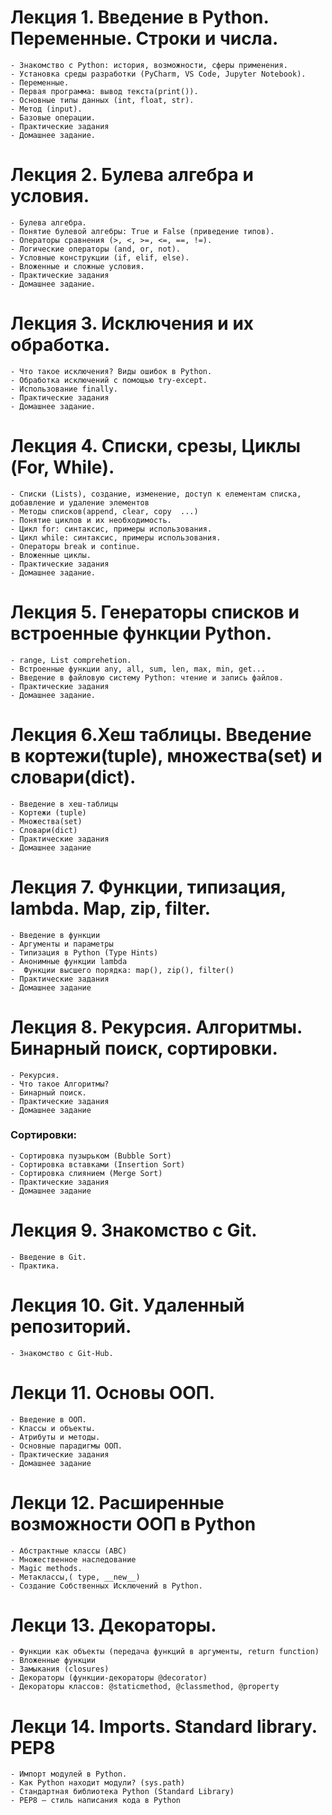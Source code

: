 # Лекция 1. Введение в Python. Переменные. Строки и числа.

    - Знакомство с Python: история, возможности, сферы применения.
    - Установка среды разработки (PyCharm, VS Code, Jupyter Notebook).
    - Переменные.
    - Первая программа: вывод текста(print()).
    - Основные типы данных (int, float, str).
    - Метод (input).
    - Базовые операции.
    - Практические задания
    - Домашнее задание.

# Лекция 2. Булева алгебра и условия.

    - Булева алгебра.
    - Понятие булевой алгебры: True и False (приведение типов).
    - Операторы сравнения (>, <, >=, <=, ==, !=).
    - Логические операторы (and, or, not).
    - Условные конструкции (if, elif, else).
    - Вложенные и сложные условия.
    - Практические задания
    - Домашнее задание.

# Лекция 3. Исключения и их обработка.

    - Что такое исключения? Виды ошибок в Python.
    - Обработка исключений с помощью try-except.
    - Использование finally.
    - Практические задания
    - Домашнее задание.

# Лекция 4. Списки, срезы, Циклы (For, While).

    - Списки (Lists), создание, изменение, доступ к елементам списка, добавление и удаление элементов
    - Mетоды списков(append, clear, copy  ...)
    - Понятие циклов и их необходимость.
    - Цикл for: синтаксис, примеры использования.
    - Цикл while: синтаксис, примеры использования.
    - Операторы break и continue.
    - Вложенные циклы.
    - Практические задания
    - Домашнее задание.

# Лекция 5. Генераторы списков и встроенные функции Python.

    - range, List comprehetion.
    - Встроенные функции any, all, sum, len, max, min, get...
    - Введение в файловую систему Python: чтение и запись файлов.
    - Практические задания
    - Домашнее задание.

# Лекция 6.Хеш таблицы. Введение в кортежи(tuple), множества(set) и словари(dict).

    - Введение в хеш-таблицы
    - Кортежи (tuple)
    - Множества(set)
    - Словари(dict)
    - Практические задания
    - Домашнее задание

# Лекция 7. Функции, типизация, lambda. Map, zip, filter.

    - Введение в функции
    - Аргументы и параметры
    - Типизация в Python (Type Hints)
    - Анонимные функции lambda
    -  Функции высшего порядка: map(), zip(), filter()
    - Практические задания
    - Домашнее задание

# Лекция 8. Рекурсия. Алгоритмы. Бинарный поиск, сортировки.

    - Рекурсия.
    - Что такое Алгоритмы?
    - Бинарный поиск.
    - Практические задания
    - Домашнее задание

### Сортировки:

    - Сортировка пузырьком (Bubble Sort)
    - Сортировка вставками (Insertion Sort)
    - Сортировка слиянием (Merge Sort)
    - Практические задания
    - Домашнее задание

# Лекция 9. Знакомство с Git.

    - Введение в Git.
    - Практика.

# Лекция 10. Git. Удаленный репозиторий.

    - Знакомство с Git-Hub.

# Лекци 11. Основы ООП.

    - Введение в ООП.
    - Классы и объекты.
    - Атрибуты и методы.
    - Основные парадигмы ООП.
    - Практические задания
    - Домашнее задание

# Лекци 12. Расширенные возможности ООП в Python

    - Абстрактные классы (ABC)
    - Множественное наследование
    - Magic methods.
    - Метаклассы,( type, __new__)
    - Создание Собственных Исключений в Python.

# Лекци 13. Декораторы.

    - Функции как объекты (передача функций в аргументы, return function)
    - Вложенные функции
    - Замыкания (closures)
    - Декораторы (функции-декораторы @decorator)
    - Декораторы классов: @staticmethod, @classmethod, @property

# Лекци 14. Imports. Standard library. PEP8

    - Импорт модулей в Python.
    - Как Python находит модули? (sys.path)
    - Стандартная библиотека Python (Standard Library)
    - PEP8 – стиль написания кода в Python
